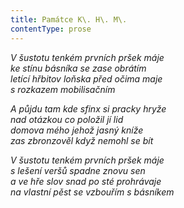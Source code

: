 ```yaml
---
title: Památce K\. H\. M\.
contentType: prose
---
```


_V šustotu tenkém prvních pršek máje  
ke stínu básníka se zase obrátím  
letící hřbitov loňska před očima maje  
s rozkazem mobilisačním_

  

_A půjdu tam kde sfinx si pracky hryže  
nad otázkou co položil jí lid  
domova mého jehož jasný kníže  
zas zbronzověl když nemohl se bít_

  

_V šustotu tenkém prvních pršek máje  
s lešení veršů spadne znovu sen  
a ve hře slov snad po sté prohrávaje  
na vlastní pěst se vzbouřím s básníkem_
